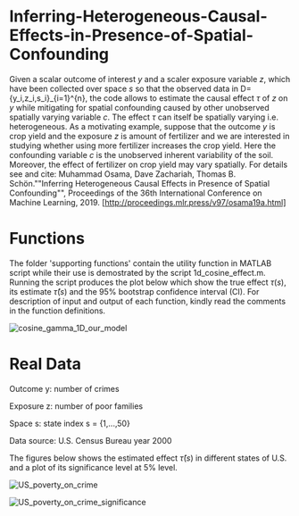# Inferring-Heterogeneous-Causal-Effects-in-Presence-of-Spatial-Confounding
Given a scalar outcome of interest $y$ and a scaler exposure variable $z$, which have been collected over space $s$ so that the observed data in D={y_i,z_i,s_i}_{i=1}^{n}, the code allows to estimate the causal effect $\tau$ of $z$ on $y$ while mitigating for spatial confounding caused by other unobserved spatially varying variable $c$. The effect $\tau$ can itself be spatially varying i.e. heterogeneous. As a motivating example, suppose that the outcome $y$ is crop yield and the exposure $z$ is amount of fertilizer and we are interested in studying whether using more fertilizer increases the crop yield. Here the confounding variable $c$ is the unobserved inherent variability of the soil. Moreover, the effect of fertilizer on crop yield may vary spatially. For details see and cite: Muhammad Osama, Dave Zachariah, Thomas B. Schön.""Inferring Heterogeneous Causal Effects in Presence of Spatial Confounding"", Proceedings of the 36th International Conference on Machine Learning, 2019. [http://proceedings.mlr.press/v97/osama19a.html]

# Functions
The folder 'supporting functions' contain the utility function in MATLAB script while their use is demostrated by the script 1d_cosine_effect.m. Running the script produces the plot below which show the true effect $\tau(s)$, its estimate $\widehat{\tau}(s)$ and the $95\%$ bootstrap confidence interval (CI). For description of input and output of each function, kindly read the comments in the function definitions.

![cosine_gamma_1D_our_model](https://user-images.githubusercontent.com/37805794/58567665-05936700-8233-11e9-8c11-ed357e0feacd.png)

# Real Data 
Outcome y: number of crimes

Exposure z: number of poor families

Space s: state index s = {1,...,50}

Data source: U.S. Census Bureau year 2000

The figures below shows the estimated effect $\widehat{\tau}(s)$ in different states of U.S. and a plot of its significance level at 5% level.

![US_poverty_on_crime](https://user-images.githubusercontent.com/37805794/58567005-d6c8c100-8231-11e9-86e0-3a99732ed502.png)

![US_poverty_on_crime_significance](https://user-images.githubusercontent.com/37805794/58567272-5bb3da80-8232-11e9-9430-a62d4581a4b1.png)
